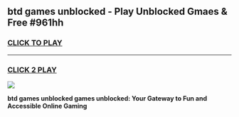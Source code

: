 
## btd games unblocked - Play Unblocked Gmaes & Free #961hh
<h3>
<a href="https://premium.freeplayer.one?title=btd_games_unblocked&ref=01M">CLICK TO PLAY</a></h3>
<hr>

<h3>
<a href="https://premium.freeplayer.one?title=btd_games_unblocked&ref=01M">CLICK 2 PLAY</a>
  
</h3>

<a href="https://premium.freeplayer.one?title=btd_games_unblocked&ref=01M"><img src="https://clearcache.store/games.png"></a>


**btd games unblocked games unblocked: Your Gateway to Fun and Accessible Online Gaming**
